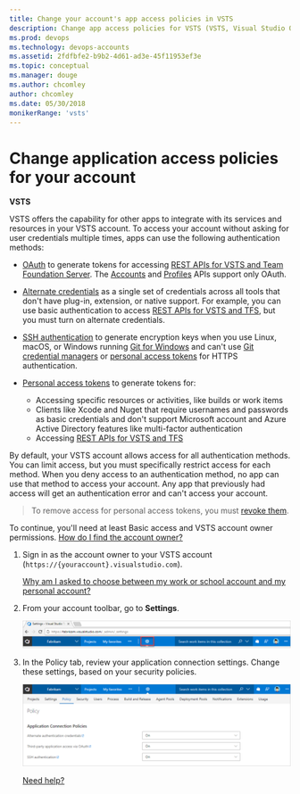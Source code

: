 ```yaml
---
title: Change your account's app access policies in VSTS 
description: Change app access policies for VSTS (VSTS, Visual Studio Online, VSO)
ms.prod: devops
ms.technology: devops-accounts
ms.assetid: 2fdfbfe2-b9b2-4d61-ad3e-45f11953ef3e
ms.topic: conceptual
ms.manager: douge
ms.author: chcomley
author: chcomley
ms.date: 05/30/2018
monikerRange: 'vsts'
---
```


# Change application access policies for your account

**VSTS**

VSTS offers the capability for other apps to integrate with its services and resources in your VSTS account. To access your account without asking for user credentials multiple times, apps can use the following authentication methods:

* [OAuth](../../integrate/get-started/authentication/oauth.md) to generate tokens for accessing [REST APIs for VSTS and Team Foundation Server](../../integrate/get-started/rest/basics.md). The [Accounts](../../integrate/api/shared/accounts.md) and [Profiles](../../integrate/api/shared/profiles.md) APIs support only OAuth.

* [Alternate credentials](../../git/auth-overview.md#alternate-credentials) as a single set of credentials across all tools that don't have plug-in, extension, or native support. For example, you can use basic authentication to access [REST APIs for VSTS and TFS](../../integrate/get-started/rest/basics.md), but you must turn on alternate credentials.

* [SSH authentication](../../git/use-ssh-keys-to-authenticate.md) to generate encryption keys when you use Linux, macOS, or Windows running [Git for Windows](http://www.git-scm.com/download/win) and can't use [Git credential managers](../../git/set-up-credential-managers.md) or [personal access tokens](use-personal-access-tokens-to-authenticate.md) for HTTPS authentication.

* [Personal access tokens](use-personal-access-tokens-to-authenticate.md) to generate tokens for:

   * Accessing specific resources or activities, like builds or work items
   * Clients like Xcode and Nuget that require usernames and passwords as basic credentials and don't support Microsoft account and Azure Active Directory features like multi-factor authentication
   * Accessing [REST APIs for VSTS and TFS](../../integrate/get-started/rest/basics.md)

By default, your VSTS account allows access for all authentication methods.
You can limit access, but you must specifically restrict access for each method.
When you deny access to an authentication method, no app can use that method to access your account. Any app that previously had access will get an authentication error and can't access your account.

> To remove access for personal access tokens,
> you must [revoke them](use-personal-access-tokens-to-authenticate.md).

To continue, you'll need at least Basic access and VSTS account owner permissions.
[How do I find the account owner?](faq-change-app-access.md#find-owner)

1. Sign in as the account owner to your VSTS account (```https://{youraccount}.visualstudio.com```).

   [Why am I asked to choose between my work or school account and my personal account?](faq-change-app-access.md#ChooseOrgAcctMSAcct)

2. From your account toolbar, go to **Settings**.

    ![Choose the gear icon, go to Settings](../../_shared/_img/account-settings-new-ui.png)

3. In the Policy tab, review your application connection settings. Change these settings, based on your security policies.

    ![Under Application Connections, change each setting as necessary, save your changes](_img/change-account-access-policies/connections.png)

   [Need help?](faq-change-app-access.md#get-support)
